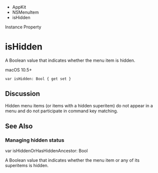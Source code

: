 

- AppKit
- NSMenuItem
-  isHidden 

Instance Property

# isHidden

A Boolean value that indicates whether the menu item is hidden.

macOS 10.5+

``` source
var isHidden: Bool { get set }
```

## Discussion

Hidden menu items (or items with a hidden superitem) do not appear in a menu and do not participate in command key matching.

## See Also

### Managing hidden status

var isHiddenOrHasHiddenAncestor: Bool

A Boolean value that indicates whether the menu item or any of its superitems is hidden.

